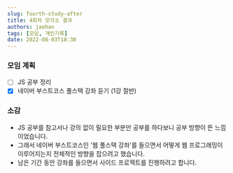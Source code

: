 ```yaml
---
slug: fourth-study-after
title: 4회차 모각소 결과
authors: jaehan
tags: [모임, 개인기록]
date: 2022-08-03T18:30
---
```


### 모임 계획

- [ ] JS 공부 정리
- [x] 네이버 부스트코스 풀스택 강좌 듣기 (1강 절반)

### 소감

- JS 공부를 참고서나 강의 없이 필요한 부분만 공부를 하다보니 공부 방향이 뜬 느낌이었습니다.
- 그래서 네이버 부스트코스인 '웹 풀스택 강좌'를 들으면서 어떻게 웹 프로그래밍이 이루어지는지 전체적인 방향을 잡으려고 했습니다.
- 남은 기간 동안 강좌를 들으면서 사이드 프로젝트를 진행하려고 합니다.
